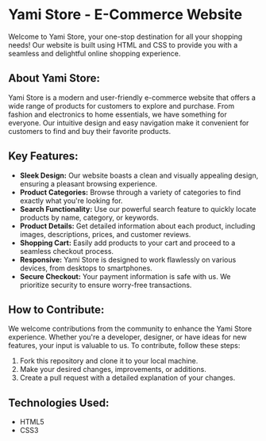 
# Yami Store - E-Commerce Website

Welcome to Yami Store, your one-stop destination for all your shopping needs! Our website is built using HTML and CSS to provide you with a seamless and delightful online shopping experience.

## About Yami Store:
Yami Store is a modern and user-friendly e-commerce website that offers a wide range of products for customers to explore and purchase. From fashion and electronics to home essentials, we have something for everyone. Our intuitive design and easy navigation make it convenient for customers to find and buy their favorite products.

## Key Features:
- **Sleek Design:** Our website boasts a clean and visually appealing design, ensuring a pleasant browsing experience.
- **Product Categories:** Browse through a variety of categories to find exactly what you're looking for.
- **Search Functionality:** Use our powerful search feature to quickly locate products by name, category, or keywords.
- **Product Details:** Get detailed information about each product, including images, descriptions, prices, and customer reviews.
- **Shopping Cart:** Easily add products to your cart and proceed to a seamless checkout process.
- **Responsive:** Yami Store is designed to work flawlessly on various devices, from desktops to smartphones.
- **Secure Checkout:** Your payment information is safe with us. We prioritize security to ensure worry-free transactions.

## How to Contribute:
We welcome contributions from the community to enhance the Yami Store experience. Whether you're a developer, designer, or have ideas for new features, your input is valuable to us. To contribute, follow these steps:
1. Fork this repository and clone it to your local machine.
2. Make your desired changes, improvements, or additions.
3. Create a pull request with a detailed explanation of your changes.

## Technologies Used:
- HTML5
- CSS3

